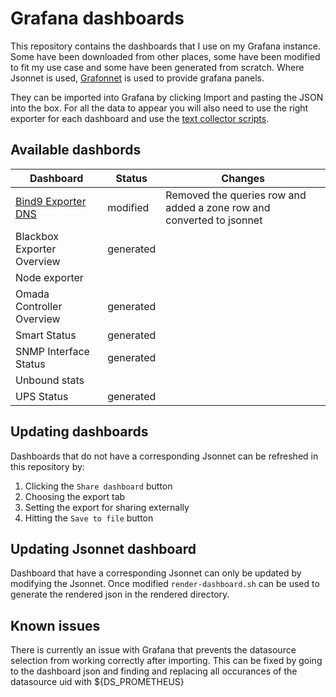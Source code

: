# Grafana dashboards

This repository contains the dashboards that I use on my Grafana instance.
Some have been downloaded from other places, some have been modified to fit my use case and some have been generated from scratch.
Where Jsonnet is used, [Grafonnet](https://github.com/rhowe/grafonnet-lib) is used to provide grafana panels.

They can be imported into Grafana by clicking Import and pasting the JSON into the box. For all the data to appear you will also need to use the right exporter for each dashboard and use the [text collector scripts](https://github.com/lavery98/text-collectors).

## Available dashbords
| Dashboard                  | Status    | Changes |
| -------------------------- | --------- | ------- |
| [Bind9 Exporter DNS](https://grafana.com/grafana/dashboards/12309-bind9-exporter-dns/) | modified | Removed the queries row and added a zone row and converted to jsonnet |
| Blackbox Exporter Overview | generated |         |
| Node exporter              |           |         |
| Omada Controller Overview  | generated |         |
| Smart Status               | generated |         |
| SNMP Interface Status      | generated |         |
| Unbound stats              |           |         |
| UPS Status                 | generated |         |

## Updating dashboards
Dashboards that do not have a corresponding Jsonnet can be refreshed in this repository by:
1. Clicking the `Share dashboard` button
2. Choosing the export tab
3. Setting the export for sharing externally
4. Hitting the `Save to file` button

## Updating Jsonnet dashboard
Dashboard that have a corresponding Jsonnet can only be updated by modifying the Jsonnet.
Once modified `render-dashboard.sh` can be used to generate the rendered json in the rendered directory.

## Known issues
There is currently an issue with Grafana that prevents the datasource selection from working correctly after importing. This can be fixed by going to the dashboard json and finding and replacing all occurances of the datasource uid with ${DS_PROMETHEUS}
